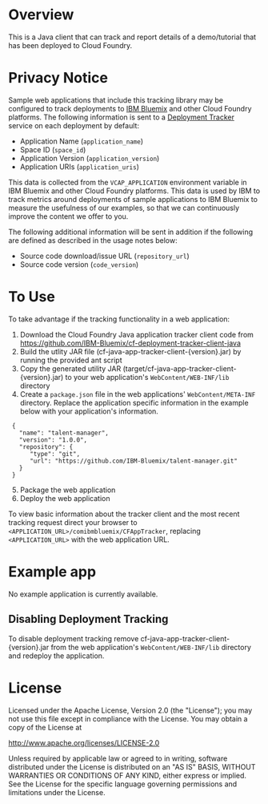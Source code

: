 # Overview

This is a Java client that can track and report details of a demo/tutorial that has been deployed to Cloud Foundry.

# Privacy Notice
Sample web applications that include this tracking library may be configured to track deployments to [IBM Bluemix](https://www.bluemix.net/) and other Cloud Foundry platforms. The following information is sent to a [Deployment Tracker](https://github.com/IBM-Bluemix/cf-deployment-tracker-service) service on each deployment by default:
* Application Name (`application_name`)
* Space ID (`space_id`)
* Application Version (`application_version`)
* Application URIs (`application_uris`)

This data is collected from the `VCAP_APPLICATION` environment variable in IBM Bluemix and other Cloud Foundry platforms. This data is used by IBM to track metrics around deployments of sample applications to IBM Bluemix to measure the usefulness of our examples, so that we can continuously improve the content we offer to you. 

The following additional information will be sent in addition if the following are defined as described in the usage notes below:
* Source code download/issue URL (`repository_url`)
* Source code version (`code_version`)

# To Use

To take advantage if the tracking functionality in a web application:

1. Download the Cloud Foundry Java application tracker client code from https://github.com/IBM-Bluemix/cf-deployment-tracker-client-java
2. Build the utlity JAR file (cf-java-app-tracker-client-{version}.jar) by running the provided ant script
3. Copy the generated utility JAR (target/cf-java-app-tracker-client-{version}.jar) to your web application's `WebContent/WEB-INF/lib` directory
4. Create a `package.json` file in the web applications' `WebContent/META-INF` directory. Replace the application specific information in the example below with your application's information.

  ````
   {
     "name": "talent-manager",
     "version": "1.0.0",
     "repository": {
        "type": "git",
        "url": "https://github.com/IBM-Bluemix/talent-manager.git"
     }
   }
  ````
5. Package the web application
6. Deploy the web application

To view basic information about the tracker client and the most recent tracking request direct your browser to `<APPLICATION_URL>/comibmbluemix/CFAppTracker`, replacing `<APPLICATION_URL>` with the web application URL.

# Example app
No example application is currently available.


## Disabling  Deployment Tracking
To disable deployment tracking remove cf-java-app-tracker-client-{version}.jar from the web application's `WebContent/WEB-INF/lib` directory and redeploy the application.

# License

Licensed under the Apache License, Version 2.0 (the "License"); you may not use this file except in compliance with the License. You may obtain a copy of the License at

http://www.apache.org/licenses/LICENSE-2.0

Unless required by applicable law or agreed to in writing, software distributed under the License is distributed on an "AS IS" BASIS, WITHOUT WARRANTIES OR CONDITIONS OF ANY KIND, either express or implied. See the License for the specific language governing permissions and limitations under the License.
